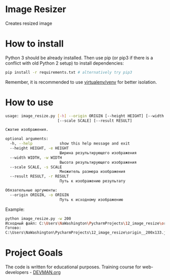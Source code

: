 # Image Resizer

Creates resized image

# How to install

Python 3 should be already installed. Then use pip (or pip3 if there is a conflict with old Python 2 setup) to install dependencies:

```bash
pip install -r requirements.txt # alternatively try pip3
```

Remember, it is recommended to use [virtualenv/venv](https://devman.org/encyclopedia/pip/pip_virtualenv/) for better isolation.

# How to use

```bash
usage: image_resize.py [-h] --origin ORIGIN [--height HEIGHT] [--width WIDTH]
                       [--scale SCALE] [--result RESULT]

Сжатие изображения.

optional arguments:
  -h, --help            show this help message and exit
  --height HEIGHT, -e HEIGHT
                        Ширина результирующего изображения
  --width WIDTH, -w WIDTH
                        Высота результирующего изображения
  --scale SCALE, -s SCALE
                        Множитель размера изображения
  --result RESULT, -r RESULT
                        Путь к изображению результату

Обязательные аргументы:
  --origin ORIGIN, -o ORIGIN
                        Путь к исходному изображению
```

Example:
```bash
python image_resize.py -w 200
Исходный файл: C:\Users\NaWashington\PycharmProjects\12_image_resize\origin.jpg JPEG 2560x1700
Готово:
C:\Users\NaWashington\PycharmProjects\12_image_resize\origin__200x133.jpg
```

# Project Goals

The code is written for educational purposes. Training course for web-developers - [DEVMAN.org](https://devman.org)
